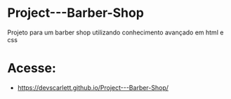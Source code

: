 # Project---Barber-Shop
Projeto para um barber shop utilizando conhecimento avançado em html e css

# Acesse:
- https://devscarlett.github.io/Project---Barber-Shop/
